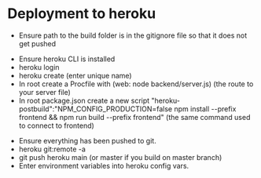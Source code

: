 # Deployment to heroku

- Ensure path to the build folder is in the gitignore file so that it does not get pushed

* Ensure heroku CLI is installed
* heroku login
* heroku create (enter unique name)
* In root create a Procfile with (web: node backend/server.js) (the route to your server file)
* In root package.json create a new script "heroku-postbuild":"NPM_CONFIG_PRODUCTION=false npm install --prefix frontend && npm run build --prefix frontend" (the same command used to connect to frontend)

- Ensure everything has been pushed to git.
- heroku git:remote -a <your heroku app name>
- git push heroku main (or master if you build on master branch)
- Enter environment variables into heroku config vars.
